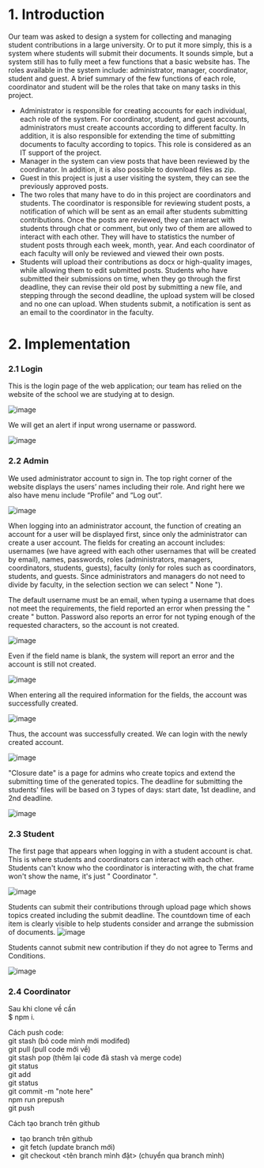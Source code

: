 # 1. Introduction

Our team was asked to design a system for collecting and managing student contributions in a large university. Or to put it more simply, this is a system where students will submit their documents. 
It sounds simple, but a system still has to fully meet a few functions that a basic website has. The roles available in the system include: administrator, manager, coordinator, student and guest. A brief summary of the few functions of each role, coordinator and student will be the roles that take on many tasks in this project.

- Administrator is responsible for creating accounts for each individual, each role of the system. For coordinator, student, and guest accounts, administrators must create accounts according to different faculty. In addition, it is also responsible for extending the time of submitting documents to faculty according to topics. This role is considered as an IT support of the project.  
- Manager in the system can view posts that have been reviewed by the coordinator. In addition, it is also possible to download files as zip. 
- Guest in this project is just a user visiting the system, they can see the previously approved posts. 
- The two roles that many have to do in this project are coordinators and students. The coordinator is responsible for reviewing student posts, a notification of which will be sent as an email after students submitting contributions. Once the posts are reviewed, they can interact with students through chat or comment, but only two of them are allowed to interact with each other. They will have to statistics the number of student posts through each week, month, year. And each coordinator of each faculty will only be reviewed and viewed their own posts. 
- Students will upload their contributions as docx or high-quality images, while allowing them to edit submitted posts. Students who have submitted their submissions on time, when they go through the first deadline, they can revise their old post by submitting a new file, and stepping through the second deadline, the upload system will be closed and no one can upload. When students submit, a notification is sent as an email to the coordinator in the faculty.


# 2. Implementation

### 2.1 Login

This is the login page of the web application; our team has relied on the website of the school we are studying at to design.

![image](https://user-images.githubusercontent.com/46740045/121019670-da509480-c7c9-11eb-80a2-fed2329d4aab.png)

We will get an alert if input wrong username or password.

![image](https://user-images.githubusercontent.com/46740045/121019786-f2281880-c7c9-11eb-9b94-54f38d81d963.png)

### 2.2 Admin

We used administrator account to sign in. The top right corner of the website displays the users’ names including their role. And right here we also have menu include “Profile” and “Log out”.

![image](https://user-images.githubusercontent.com/46740045/121019887-09ff9c80-c7ca-11eb-81a2-e440b1b56863.png)

When logging into an administrator account, the function of creating an account for a user will be displayed first, since only the administrator can create a user account.
The fields for creating an account includes: usernames (we have agreed with each other usernames that will be created by email), names, passwords, roles (administrators, managers, coordinators, students, guests), faculty (only for roles such as coordinators, students, and guests. Since administrators and managers do not need to divide by faculty, in the selection section we can select " None ").

The default username must be an email, when typing a username that does not meet the requirements, the field reported an error when pressing the " create " button. Password also reports an error for not typing enough of the requested characters, so the account is not created. 

![image](https://user-images.githubusercontent.com/46740045/121020839-f6086a80-c7ca-11eb-9428-dfd2ebeaf2a6.png)

Even if the field name is blank, the system will report an error and the account is still not created. 

![image](https://user-images.githubusercontent.com/46740045/121021157-47b0f500-c7cb-11eb-8900-f79149452e08.png)

When entering all the required information for the fields, the account was successfully created.  

![image](https://user-images.githubusercontent.com/46740045/121021227-5ac3c500-c7cb-11eb-896d-01054575d11f.png)

Thus, the account was successfully created. We can login with the newly created account. 

![image](https://user-images.githubusercontent.com/46740045/121021472-a1192400-c7cb-11eb-9904-85435459b926.png)

"Closure date" is a page for admins who create topics and extend the submitting time of the generated topics. The deadline for submitting the students' files will be based on 3 types of days: start date, 1st deadline, and 2nd deadline.

![image](https://user-images.githubusercontent.com/46740045/121021558-b5f5b780-c7cb-11eb-9060-5c23b65d2e7b.png)

### 2.3 Student

The first page that appears when logging in with a student account is chat. This is where students and coordinators can interact with each other. Students can't know who the coordinator is interacting with, the chat frame won't show the name, it's just " Coordinator ".

![image](https://user-images.githubusercontent.com/46740045/121023181-3b2d9c00-c7cd-11eb-90b4-e5815a252901.png)

Students can submit their contributions through upload page which shows topics created including the submit deadline. The countdown time of each item is clearly visible to help students consider and arrange the submission of documents.
![image](https://user-images.githubusercontent.com/46740045/121023152-34068e00-c7cd-11eb-879a-84c55c1baa8a.png)

Students cannot submit new contribution if they do not agree to Terms and Conditions.

![image](https://user-images.githubusercontent.com/46740045/121023502-89429f80-c7cd-11eb-905d-7b6073645937.png)


### 2.4 Coordinator



Sau khi clone về cần  
$ npm i. 

Cách push code:  
git stash (bỏ code mình mới modifed)  
git pull (pull code mới về)   
git stash pop (thêm lại code đã stash và merge code)  
git status  
git add  
git status  
git commit -m "note here"  
npm run prepush  
git push  

Cách tạo branch trên github  
- tạo branch trên github  
- git fetch (update branch mới)  
- git checkout <tên branch mình đặt> (chuyển qua branch mình)  
